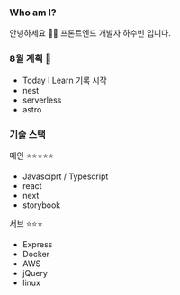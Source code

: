 ### Who am I? 

안녕하세요 👨‍💻
프론트엔드 개발자 하수빈 입니다.

### 8월 계획 📝

- Today I Learn 기록 시작
- nest
- serverless
- astro

### 기술 스택 

메인 ⭐️⭐️⭐️⭐️⭐️
- Javasciprt / Typescript
- react
- next
- storybook

서브 ⭐️⭐️⭐️
- Express
- Docker
- AWS
- jQuery
- linux
